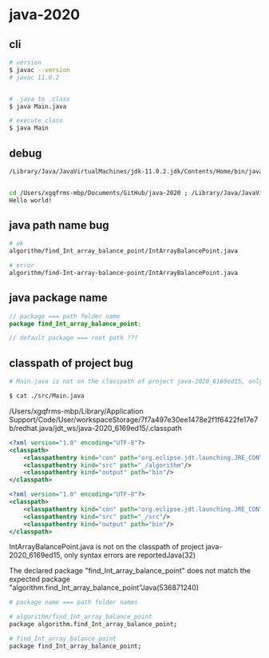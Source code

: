 # java-2020

## cli

```sh
# version
$ javac --version
# javac 11.0.2


# .java to .class
$ java Main.java

# execute class
$ java Main

```

## debug

```sh
/Library/Java/JavaVirtualMachines/jdk-11.0.2.jdk/Contents/Home/bin/java -agentlib:jdwp=transport=dt_socket,server=n,suspend=y,address=localhost:62512 -Dfile.encoding=UTF-8 -cp "/Users/xgqfrms-mbp/Library/Application Support/Code/User/workspaceStorage/7f7a497e30ee1478e2f1f6422fe17e7b/redhat.java/jdt_ws/java-2020_6169ed15/bin" Main


cd /Users/xgqfrms-mbp/Documents/GitHub/java-2020 ; /Library/Java/JavaVirtualMachines/jdk-11.0.2.jdk/Contents/Home/bin/java -agentlib:jdwp=transport=dt_socket,server=n,suspend=y,address=localhost:62623 -Dfile.encoding=UTF-8 -cp "/Users/xgqfrms-mbp/Library/Application Support/Code/User/workspaceStorage/7f7a497e30ee1478e2f1f6422fe17e7b/redhat.java/jdt_ws/java-2020_6169ed15/bin" Main
Hello world!

```


## java path name bug

```sh
# ok
algorithm/find_Int_array_balance_point/IntArrayBalancePoint.java

# error
algorithm/find-Int-array-balance-point/IntArrayBalancePoint.java

```


## java package name


```java
// package === path folder name
package find_Int_array_balance_point;

```

```java
// default package === root path ???

```

## classpath of project bug

```sh
# Main.java is not on the classpath of project java-2020_6169ed15, only syntax errors are reportedJava

$ cat ./src/Main.java

```


/Users/xgqfrms-mbp/Library/Application Support/Code/User/workspaceStorage/7f7a497e30ee1478e2f1f6422fe17e7b/redhat.java/jdt_ws/java-2020_6169ed15/.classpath

```xml
<?xml version="1.0" encoding="UTF-8"?>
<classpath>
	<classpathentry kind="con" path="org.eclipse.jdt.launching.JRE_CONTAINER"/>
	<classpathentry kind="src" path="_/algorithm"/>
	<classpathentry kind="output" path="bin"/>
</classpath>

```

```xml
<?xml version="1.0" encoding="UTF-8"?>
<classpath>
	<classpathentry kind="con" path="org.eclipse.jdt.launching.JRE_CONTAINER"/>
	<classpathentry kind="src" path="_/src"/>
	<classpathentry kind="output" path="bin"/>
</classpath>

```

IntArrayBalancePoint.java is not on the classpath of project java-2020_6169ed15, only syntax errors are reportedJava(32)


The declared package "find_Int_array_balance_point" does not match the expected package "algorithm.find_Int_array_balance_point"Java(536871240)

```sh
# package name === path folder names

# algorithm/find_Int_array_balance_point
package algorithm.find_Int_array_balance_point;

# find_Int_array_balance_point
package find_Int_array_balance_point;

```

